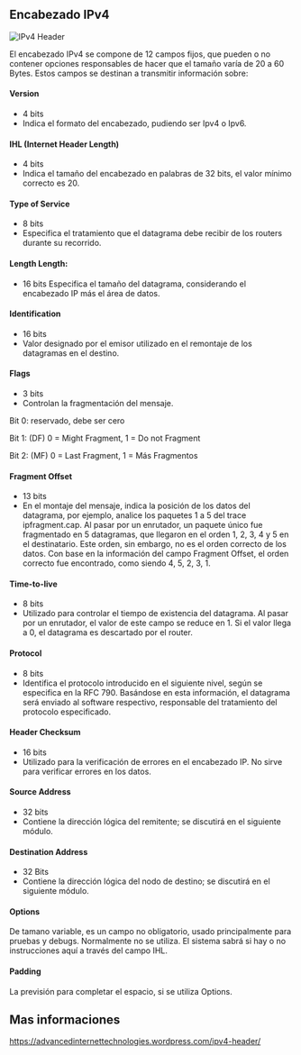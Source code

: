 ## Encabezado IPv4

![IPv4 Header](http://ipv6.br/media/noticias/cabecalho-01.jpg)

El encabezado IPv4 se compone de 12 campos fijos, que pueden o no contener opciones responsables de hacer que el tamaño varía de 20 a 60 Bytes. Estos campos se destinan a transmitir información sobre:

#### Version
- 4 bits
- Indica el formato del encabezado, pudiendo ser Ipv4 o Ipv6.

#### IHL (Internet Header Length)
- 4 bits
- Indica el tamaño del encabezado en palabras de 32 bits, el valor mínimo correcto es 20.

#### Type of Service
- 8 bits
- Especifica el tratamiento que el datagrama debe recibir de los routers durante su recorrido.

#### Length Length:
- 16 bits
Especifica el tamaño del datagrama, considerando el encabezado IP más el área de datos.

#### Identification
- 16 bits
- Valor designado por el emisor utilizado en el remontaje de los datagramas en el destino.

#### Flags
- 3 bits
- Controlan la fragmentación del mensaje.

Bit 0: reservado, debe ser cero

Bit 1: (DF) 0 = Might Fragment, 1 = Do not Fragment

Bit 2: (MF) 0 = Last Fragment, 1 = Más Fragmentos

#### Fragment Offset
- 13 bits
- En el montaje del mensaje, indica la posición de los datos del datagrama, por ejemplo, analice los paquetes 1 a 5 del trace ipfragment.cap. Al pasar por un enrutador, un paquete único fue fragmentado en 5 datagramas, que llegaron en el orden 1, 2, 3, 4 y 5 en el destinatario. Este orden, sin embargo, no es el orden correcto de los datos. Con base en la información del campo Fragment Offset, el orden correcto fue encontrado, como siendo 4, 5, 2, 3, 1.

#### Time-to-live
- 8 bits
- Utilizado para controlar el tiempo de existencia del datagrama. Al pasar por un enrutador, el valor de este campo se reduce en 1. Si el valor llega a 0, el datagrama es descartado por el router.

#### Protocol
- 8 bits
- Identifica el protocolo introducido en el siguiente nivel, según se especifica en la RFC 790. Basándose en esta información, el datagrama será enviado al software respectivo, responsable del tratamiento del protocolo especificado.

#### Header Checksum
- 16 bits
- Utilizado para la verificación de errores en el encabezado IP. No sirve para verificar errores en los datos.

#### Source Address
- 32 bits
- Contiene la dirección lógica del remitente; se discutirá en el siguiente módulo.

#### Destination Address
- 32 Bits
- Contiene la dirección lógica del nodo de destino; se discutirá en el siguiente módulo.

#### Options
De tamano variable, es un campo no obligatorio, usado principalmente para pruebas y debugs. Normalmente no se utiliza.
El sistema sabrá si hay o no instrucciones aquí a través del campo IHL.

#### Padding
La previsión para completar el espacio, si se utiliza Options.


## Mas informaciones

https://advancedinternettechnologies.wordpress.com/ipv4-header/

